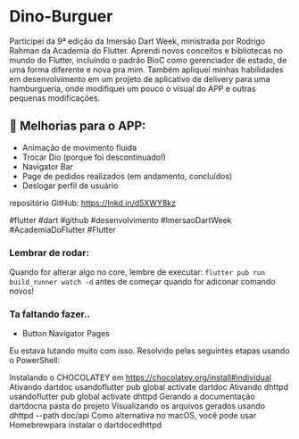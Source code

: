 # Dino-Burguer

Participei da 9ª edição da Imersão Dart Week, ministrada por Rodrigo Rahman da Academia do Flutter. Aprendi novos conceitos e bibliotecas no mundo do Flutter, incluindo o padrão BloC como gerenciador de estado, de uma forma diferente e nova pra mim. Também apliquei minhas habilidades em desenvolvimento em um projeto de aplicativo de delivery para uma hamburgueria, onde modifiquei um pouco o visual do APP e outras pequenas modificações.

## 👾 Melhorias para o APP:
- Animação de movimento fluida
- Trocar Dio (porque foi descontinuado!)
- Navigator Bar
- Page de pedidos realizados (em andamento, concluídos)
- Deslogar perfil de usuário

repositório GitHub: https://lnkd.in/d5XWY8kz

#flutter #dart #github #desenvolvimento #ImersaoDartWeek #AcademiaDoFlutter #Flutter

### Lembrar de rodar:
Quando for alterar algo no core, lembre de executar:
``` flutter pub run build_runner watch -d ```
antes de começar quando for adiconar comando novos!

### Ta faltando fazer..
 - Button Navigator Pages

Eu estava lutando muito com isso. Resolvido pelas seguintes etapas usando o PowerShell:

Instalando o CHOCOLATEY em https://chocolatey.org/install#individual
Ativando dartdoc usandoflutter pub global activate dartdoc
Ativando dhttpd usandoflutter pub global activate dhttpd
Gerando a documentação dartdocna pasta do projeto
Visualizando os arquivos gerados usando dhttpd --path doc/api
Como alternativa no macOS, você pode usar Homebrewpara instalar o dartdocedhttpd

